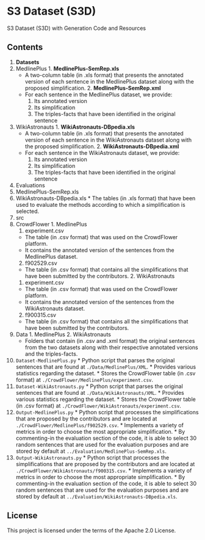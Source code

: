 # S3 Dataset (S3D)
S3 Dataset (S3D) with Generation Code and Resources
## Contents
1. **Datasets**
  1. MedlinePlus
    1. **MedlinePlus-SemRep.xls**
      * A two-column table (in .xls format) that presents the annotated version of each sentence in the MedlinePlus dataset along with the proposed simplification.
    2. **MedlinePlus-SemRep.xml**
      * For each sentence in the MedlinePlus dataset, we provide:
        1. Its annotated version
        2. Its simplification
        3. The triples-facts that have been identified in the original sentence
  2. WikiAstronauts
    1. **WikiAstronauts-DBpedia.xls**
      * A two-column table (in .xls format) that presents the annotated version of each sentence in the WikiAstronauts dataset along with the proposed simplification.
    2. **WikiAstronauts-DBpedia.xml**
      * For each sentence in the WikiAstronauts dataset, we provide:
        1. Its annotated version
        2. Its simplification
        3. The triples-facts that have been identified in the original sentence
2. Evaluations
  1. MedlinePlus-SemRep.xls
  2. WikiAstronauts-DBpedia.xls
    * The tables (in .xls format) that have been used to evaluate the methods according to which a simplification is selected.
3. src
  1. CrowdFlower
    1. MedlinePlus
      1. experiment.csv 
        * The table (in .csv format) that was used on the CrowdFlower platform. 
        * It contains the annotated version of the sentences from the MedlinePlus dataset.
      2. f902529.csv
        * The table (in .csv format) that contains all the simplifications that have been submitted by the contributors.
    2. WikiAstronauts
      1. experiment.csv 
        * The table (in .csv format) that was used on the CrowdFlower platform.
        * It contains the annotated version of the sentences from the WikiAstronauts dataset.
      2. f900315.csv
        * The table (in .csv format) that contains all the simplifications that have been submitted by the contributors.
  2. Data
    1. MedlinePlus
    2. WikiAstronauts
      * Folders that contain (in .csv and .xml format) the original sentences from the two datasets along with their respective annotated versions and the triples-facts.
  3. ```Dataset-MedlinePlus.py```
    * Python script that parses the original sentences that are found at ```./Data/MedlinePlus/XML```.
    * Provides various statistics regarding the dataset.
    * Stores the CrowdFlower table (in .csv format) at ```./CrowdFlower/MedlinePlus/experiment.csv```.
  4. ```Dataset-WikiAstronauts.py```
    * Python script that parses the original sentences that are found at ```./Data/WikiAstronauts/XML```.
    * Provides various statistics regarding the dataset.
    * Stores the CrowdFlower table (in .csv format) at ```./CrowdFlower/WikiAstronauts/experiment.csv```.
  5. ```Output-MedlinePlus.py```
    * Python script that processes the simplifications that are proposed by the contributors and are located at ```./CrowdFlower/MedlinePlus/f902529.csv```.
    * Implements a variety of metrics in order to choose the most appropriate simplification.
    * By commenting-in the evaluation section of the code, it is able to select 30 random sentences that are used for the evaluation purposes and are stored by default at ```../Evaluation/MedlinePlus-SemRep.xls```.
  6. ```Output-WikiAstronauts.py```
    * Python script that processes the simplifications that are proposed by the contributors and are located at ```./CrowdFlower/WikiAstronauts/f900315.csv```.
    * Implements a variety of metrics in order to choose the most appropriate simplification.
    * By commenting-in the evaluation section of the code, it is able to select 30 random sentences that are used for the evaluation purposes and are stored by default at ```../Evaluation/WikiAstronauts-DBpedia.xls```.

## License
This project is licensed under the terms of the Apache 2.0 License.
